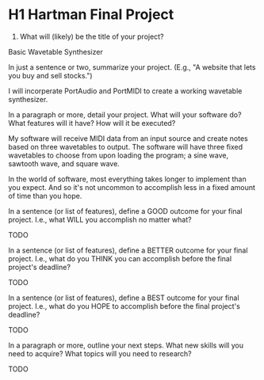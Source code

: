 # H1 Hartman Final Project
1. What will (likely) be the title of your project?

Basic Wavetable Synthesizer

In just a sentence or two, summarize your project. (E.g., "A website that lets you buy and sell stocks.")

I will incorperate PortAudio and PortMIDI to create a working wavetable synthesizer.

In a paragraph or more, detail your project. What will your software do? What features will it have? How will it be executed?

My software will receive MIDI data from an input source and create notes based on three wavetables to output. The software will have three fixed wavetables to choose from upon loading the program; a sine wave, sawtooth wave, and square wave. 

In the world of software, most everything takes longer to implement than you expect. And so it's not uncommon to accomplish less in a fixed amount of time than you hope.

In a sentence (or list of features), define a GOOD outcome for your final project. I.e., what WILL you accomplish no matter what?

TODO

In a sentence (or list of features), define a BETTER outcome for your final project. I.e., what do you THINK you can accomplish before the final project's deadline?

TODO

In a sentence (or list of features), define a BEST outcome for your final project. I.e., what do you HOPE to accomplish before the final project's deadline?

TODO

In a paragraph or more, outline your next steps. What new skills will you need to acquire? What topics will you need to research?

TODO
